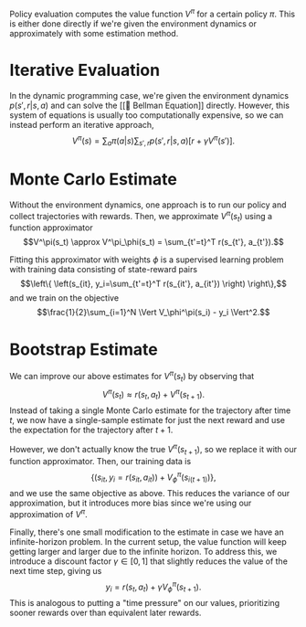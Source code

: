 Policy evaluation computes the value function $V^\pi$ for a certain policy $\pi$. This is either done directly if we're given the environment dynamics or approximately with some estimation method.

# Iterative Evaluation
In the dynamic programming case, we're given the environment dynamics $p(s', r \vert s, a)$ and can solve the [[🔔 Bellman Equation]] directly. However, this system of equations is usually too computationally expensive, so we can instead perform an iterative approach, $$V^\pi(s) = \sum_a \pi(a \vert s) \sum_{s', r} p(s' ,r \vert s, a) [r + \gamma V^\pi(s')].$$

# Monte Carlo Estimate
Without the environment dynamics, one approach is to run our policy and collect trajectories with rewards. Then, we approximate $V^\pi(s_t)$ using a function approximator $$V^\pi(s_t) \approx V^\pi_\phi(s_t) = \sum_{t'=t}^T r(s_{t'}, a_{t'}).$$

Fitting this approximator with weights $\phi$ is a supervised learning problem with training data consisting of state-reward pairs $$\left\{ \left(s_{it}, y_i=\sum_{t'=t}^T r(s_{it'}, a_{it'}) \right) \right\},$$ and we train on the objective $$\frac{1}{2}\sum_{i=1}^N \Vert V_\phi^\pi(s_i) - y_i \Vert^2.$$

# Bootstrap Estimate
We can improve our above estimates for $V^\pi(s_t)$ by observing that $$V^\pi(s_t) \approx r(s_t, a_t) + V^\pi(s_{t+1}).$$ Instead of taking a single Monte Carlo estimate for the trajectory after time $t$, we now have a single-sample estimate for just the next reward and use the expectation for the trajectory after $t+1$.

However, we don't actually know the true $V^\pi(s_{t+1})$, so we replace it with our function approximator. Then, our training data is $$\left\{ \left(s_{it}, y_i=r(s_{it}, a_{it}) \right) + V^\pi_\phi(s_{i(t+1)}) \right\},$$ and we use the same objective as above. This reduces the variance of our approximation, but it introduces more bias since we're using our approximation of $V^\pi$.

Finally, there's one small modification to the estimate in case we have an infinite-horizon problem. In the current setup, the value function will keep getting larger and larger due to the infinite horizon. To address this, we introduce a discount factor $\gamma \in [0, 1]$ that slightly reduces the value of the next time step, giving us $$y_i = r(s_t, a_t) + \gamma V^\pi_\phi(s_{t+1}).$$ This is analogous to putting a "time pressure" on our values, prioritizing sooner rewards over than equivalent later rewards.